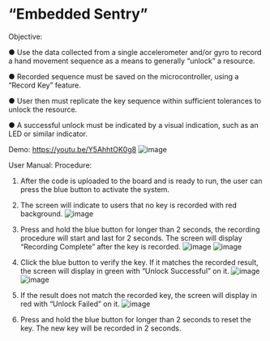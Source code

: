 # “Embedded Sentry”
Objective:

● Use the data collected from a single accelerometer and/or gyro to record a hand 
movement sequence as a means to generally “unlock” a resource.

● Recorded sequence must be saved on the microcontroller, using a “Record Key” 
feature.

● User then must replicate the key sequence within sufficient tolerances to unlock 
the resource.

● A successful unlock must be indicated by a visual indication, such as an LED or 
similar indicator.

Demo: https://youtu.be/Y5AhhtOK0g8
![image](https://github.com/wayne540500/real-time-embeded-system-project/assets/69573286/7d775bb0-462f-4d62-aa24-0a3f53d82868)

User Manual:
Procedure:
1. After the code is uploaded to the board and is ready to run, the user can press the blue
button to activate the system.
2. The screen will indicate to users that no key is recorded with red background.
![image](https://github.com/wayne540500/real-time-embeded-system-project/assets/69573286/a2079914-d719-4e30-8abf-f7c9cba4095b)

3. Press and hold the blue button for longer than 2 seconds, the recording procedure will
start and last for 2 seconds. The screen will display “Recording Complete” after the key
is recorded.
![image](https://github.com/wayne540500/real-time-embeded-system-project/assets/69573286/ee84140b-6928-4399-89d4-6d76fce61149)
![image](https://github.com/wayne540500/real-time-embeded-system-project/assets/69573286/64da0daa-8b99-4f15-8697-fef241153fb9)

4. Click the blue button to verify the key. If it matches the recorded result, the screen will
display in green with “Unlock Successful” on it.
![image](https://github.com/wayne540500/real-time-embeded-system-project/assets/69573286/ca659395-a555-4224-a6f8-ff57f8eda5c1)
![image](https://github.com/wayne540500/real-time-embeded-system-project/assets/69573286/5e2d5fbc-dc6b-4397-865a-3c659c9bc2aa)

5. If the result does not match the recorded key, the screen will display in red with “Unlock
Failed” on it.
![image](https://github.com/wayne540500/real-time-embeded-system-project/assets/69573286/9277d3ce-8a86-478d-b1ca-99781a48c7fc)

6. Press and hold the blue button for longer than 2 seconds to reset the key. The new key
will be recorded in 2 seconds.
